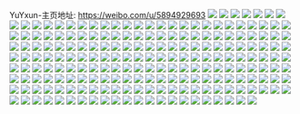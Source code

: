 YuYxun-主页地址: https://weibo.com/u/5894929693 
![](https://wx4.sinaimg.cn/mw2000/006qWwvbly1h9ki1dcdc4j30wi1ycb29.jpg) 
![](https://wx4.sinaimg.cn/mw2000/006qWwvbly1h9ki1gavqyj30wi1ycb29.jpg) 
![](https://wx4.sinaimg.cn/mw2000/006qWwvbly1h9ki1io30ij30wi1yc7wh.jpg) 
![](https://wx4.sinaimg.cn/mw2000/006qWwvbly1h9ki1ayceaj30wi1ychd5.jpg) 
![](https://wx4.sinaimg.cn/mw2000/006qWwvbly1h9jw0hkgrzj30u31t4grq.jpg) 
![](https://wx4.sinaimg.cn/mw2000/006qWwvbly1h9jw0htr9fj30u014046k.jpg) 
![](https://wx4.sinaimg.cn/mw2000/006qWwvbly1h9jw0ihkclj30wi1lsn87.jpg) 
![](https://wx4.sinaimg.cn/mw2000/006qWwvbly1h9jw2se5fij30rt1dgq9e.jpg) 
![](https://wx4.sinaimg.cn/mw2000/006qWwvbly1h9i7est2n2j31191u8ap5.jpg) 
![](https://wx4.sinaimg.cn/mw2000/006qWwvbly1h9i7ettzj0j313u1yuaz7.jpg) 
![](https://wx4.sinaimg.cn/mw2000/006qWwvbly1h9i7euussqj30wi1ls7ie.jpg) 
![](https://wx4.sinaimg.cn/mw2000/006qWwvbly1h9i7es4vxxj30f809ot97.jpg) 
![](https://wx4.sinaimg.cn/mw2000/006qWwvbly1h9i7ffe8wxj30rm1r4grr.jpg) 
![](https://wx4.sinaimg.cn/mw2000/006qWwvbly1h9hkovvdvtj30wi1lswti.jpg) 
![](https://wx4.sinaimg.cn/mw2000/006qWwvbly1h9hkowhfynj30wi1lsnc0.jpg) 
![](https://wx4.sinaimg.cn/mw2000/006qWwvbly1h9hkuap3vzj30wi1lsk83.jpg) 
![](https://wx4.sinaimg.cn/mw2000/006qWwvbly1h9hkoto96ej30wi1yck23.jpg) 
![](https://wx4.sinaimg.cn/mw2000/006qWwvbly1h9hkou7arzj30wi1ycqaq.jpg) 
![](https://wx4.sinaimg.cn/mw2000/006qWwvbly1h9hkouiv6kj31yc0wi7bz.jpg) 
![](https://wx4.sinaimg.cn/mw2000/006qWwvbly1h9gl0gt1d8j32dc35se82.jpg) 
![](https://wx4.sinaimg.cn/mw2000/006qWwvbly1h9gl0h9h5aj30n01dsgph.jpg) 
![](https://wx4.sinaimg.cn/mw2000/006qWwvbly1h9gl0fm7n2j30u012pdmm.jpg) 
![](https://wx4.sinaimg.cn/mw2000/006qWwvbly1h9gl0i9pfgj30wi1lswx2.jpg) 
![](https://wx4.sinaimg.cn/mw2000/006qWwvbly1h9g9ui92pqj30wi1yckjl.jpg) 
![](https://wx4.sinaimg.cn/mw2000/006qWwvbly1h9g9uip8ppj30u01hcalk.jpg) 
![](https://wx4.sinaimg.cn/mw2000/006qWwvbly1h9g9uvnq5dj30u01hcao4.jpg) 
![](https://wx4.sinaimg.cn/mw2000/006qWwvbly1h9g9y366toj30wi1ycna1.jpg) 
![](https://wx4.sinaimg.cn/mw2000/006qWwvbly1h9cxa1ngwkj30wi1iq42p.jpg) 
![](https://wx4.sinaimg.cn/mw2000/006qWwvbly1h9cxaz95rxj30u0140h2s.jpg) 
![](https://wx4.sinaimg.cn/mw2000/006qWwvbly1h9cxhocmw2j30u01henae.jpg) 
![](https://wx4.sinaimg.cn/mw2000/006qWwvbly1h9cxhnovd5j30u0140wln.jpg) 
![](https://wx4.sinaimg.cn/mw2000/006qWwvbly1h9cxhpjs4qj30u0140wpp.jpg) 
![](https://wx4.sinaimg.cn/mw2000/006qWwvbly1h9cxhpyo22j30sp12aqev.jpg) 
![](https://wx4.sinaimg.cn/mw2000/006qWwvbly1h9cxhqc69mj30u0140ai8.jpg) 
![](https://wx4.sinaimg.cn/mw2000/006qWwvbly1h9bfym1uynj32c03407wi.jpg) 
![](https://wx4.sinaimg.cn/mw2000/006qWwvbly1h9b4jwpc4nj30qs1bm10f.jpg) 
![](https://wx4.sinaimg.cn/mw2000/006qWwvbly1h9aossv8scj30wi1ycwrn.jpg) 
![](https://wx4.sinaimg.cn/mw2000/006qWwvbly1h9aossan4qj30wi1ycdvx.jpg) 
![](https://wx4.sinaimg.cn/mw2000/006qWwvbly1h9amn9ac2pj30wi1ls17e.jpg) 
![](https://wx4.sinaimg.cn/mw2000/006qWwvbly1h94okbftwuj30wi1yc7wh.jpg) 
![](https://wx4.sinaimg.cn/mw2000/006qWwvbly1h92lg0w1bqj31401hcwub.jpg) 
![](https://wx4.sinaimg.cn/mw2000/006qWwvbly1h92c6r780bj30un0un40l.jpg) 
![](https://wx4.sinaimg.cn/mw2000/006qWwvbly1h91xufgerzj30ua1tidit.jpg) 
![](https://wx4.sinaimg.cn/mw2000/006qWwvbly1h91k2ly23tj30wi1ycb29.jpg) 
![](https://wx4.sinaimg.cn/mw2000/006qWwvbly1h90xem1if5j30wi1ycwtb.jpg) 
![](https://wx4.sinaimg.cn/mw2000/006qWwvbly1h90xembg9rj30wi1ycwuc.jpg) 
![](https://wx4.sinaimg.cn/mw2000/006qWwvbly1h90xemu8trj30wi1yc1c3.jpg) 
![](https://wx4.sinaimg.cn/mw2000/006qWwvbly1h90vkc1fgvj30u0140do2.jpg) 
![](https://wx4.sinaimg.cn/mw2000/006qWwvbly1h90vkcb4zoj30u00u0q5s.jpg) 
![](https://wx4.sinaimg.cn/mw2000/006qWwvbly1h90vkcgg9jj30u00u0dj4.jpg) 
![](https://wx4.sinaimg.cn/mw2000/006qWwvbly1h90vkbu1gsj30u00u0gsv.jpg) 
![](https://wx4.sinaimg.cn/mw2000/006qWwvbly1h90vkcm0jqj30u00u0ae8.jpg) 
![](https://wx4.sinaimg.cn/mw2000/006qWwvbly1h90vkcsa5pj30u00u0whx.jpg) 
![](https://wx4.sinaimg.cn/mw2000/006qWwvbly1h90vkcymwbj30u00u0djc.jpg) 
![](https://wx4.sinaimg.cn/mw2000/006qWwvbly1h90vkd4rx3j30u00u0gpb.jpg) 
![](https://wx4.sinaimg.cn/mw2000/006qWwvbly1h90vkdar5ij30u00u0wlk.jpg) 
![](https://wx4.sinaimg.cn/mw2000/006qWwvbly1h90vkdhsfuj30u00u0n42.jpg) 
![](https://wx4.sinaimg.cn/mw2000/006qWwvbly1h90vkdom8kj30u00u0tel.jpg) 
![](https://wx4.sinaimg.cn/mw2000/006qWwvbly1h90vkdyhscj30u00u0n0q.jpg) 
![](https://wx4.sinaimg.cn/mw2000/006qWwvbly1h90vke4of3j30u00u0wkk.jpg) 
![](https://wx4.sinaimg.cn/mw2000/006qWwvbly1h90vked3lej30u00u0q68.jpg) 
![](https://wx4.sinaimg.cn/mw2000/006qWwvbly1h90vkej0pij30u00u0dne.jpg) 
![](https://wx4.sinaimg.cn/mw2000/006qWwvbly1h90vkeotn8j30u00u077h.jpg) 
![](https://wx4.sinaimg.cn/mw2000/006qWwvbly1h90vkevt2bj30u00u0dm7.jpg) 
![](https://wx4.sinaimg.cn/mw2000/006qWwvbly1h90vkf1vlhj30u00u0dja.jpg) 
![](https://wx4.sinaimg.cn/mw2000/006qWwvbly1h8w6r5sss9j31vl2i4e81.jpg) 
![](https://wx4.sinaimg.cn/mw2000/006qWwvbly1h8w6r9xlw2j30u015an6y.jpg) 
![](https://wx4.sinaimg.cn/mw2000/006qWwvbly1h8w6rc1gpyj31tg2f9hdt.jpg) 
![](https://wx4.sinaimg.cn/mw2000/006qWwvbly1h8vq098kfvj30s91imafp.jpg) 
![](https://wx4.sinaimg.cn/mw2000/006qWwvbly1h8vn8ugcwpj30wi1ychdt.jpg) 
![](https://wx4.sinaimg.cn/mw2000/006qWwvbly1h8um3jhc2nj32382sbe81.jpg) 
![](https://wx4.sinaimg.cn/mw2000/006qWwvbly1h8um3ixvxrj30kj0jjmyr.jpg) 
![](https://wx4.sinaimg.cn/mw2000/006qWwvbly1h8um3kdck7j30wi1lsdto.jpg) 
![](https://wx4.sinaimg.cn/mw2000/006qWwvbly1h8um3lraixj30wi1yc7wh.jpg) 
![](https://wx4.sinaimg.cn/mw2000/006qWwvbly1h8u0b7eyeqj31sc2dsnpd.jpg) 
![](https://wx4.sinaimg.cn/mw2000/006qWwvbly1h8u0b8294vj31sc2dskjl.jpg) 
![](https://wx4.sinaimg.cn/mw2000/006qWwvbly1h8taqnneirj32c0340npd.jpg) 
![](https://wx4.sinaimg.cn/mw2000/006qWwvbly1h8taqq1sk3j30wi1ls4bb.jpg) 
![](https://wx4.sinaimg.cn/mw2000/006qWwvbly1h8taqr40d5j30wi1lsqo5.jpg) 
![](https://wx4.sinaimg.cn/mw2000/006qWwvbly1h8taqrslmqj30wi1ycak8.jpg) 
![](https://wx4.sinaimg.cn/mw2000/006qWwvbly1h8taqs8x21j30ug0ug0ww.jpg) 
![](https://wx4.sinaimg.cn/mw2000/006qWwvbly1h8taqv1jowj30u0140jwj.jpg) 
![](https://wx4.sinaimg.cn/mw2000/006qWwvbly1h8sn8c8bfbj30wi1yc7wh.jpg) 
![](https://wx4.sinaimg.cn/mw2000/006qWwvbly1h8s6bq3bzmj31ck36ck6e.jpg) 
![](https://wx4.sinaimg.cn/mw2000/006qWwvbly1h8s6bqvatrj32e736cts1.jpg) 
![](https://wx4.sinaimg.cn/mw2000/006qWwvbly1h8rqj3qrgqj32c02c04qp.jpg) 
![](https://wx4.sinaimg.cn/mw2000/006qWwvbly1h8rqj5lfckj32c02c0qv5.jpg) 
![](https://wx4.sinaimg.cn/mw2000/006qWwvbly1h8rqj67uxej32c02c07wh.jpg) 
![](https://wx4.sinaimg.cn/mw2000/006qWwvbly1h8pyzyndgyj31ja21l4fi.jpg) 
![](https://wx4.sinaimg.cn/mw2000/006qWwvbly1h8pyzz2yvwj31i01zztrh.jpg) 
![](https://wx4.sinaimg.cn/mw2000/006qWwvbly1h8pz0ucomej30tx13tald.jpg) 
![](https://wx4.sinaimg.cn/mw2000/006qWwvbly1h8pyzyd6ghj30tv13p7ef.jpg) 
![](https://wx4.sinaimg.cn/mw2000/006qWwvbly1h8oadr5rihj30sm1ewtrx.jpg) 
![](https://wx4.sinaimg.cn/mw2000/006qWwvbly1h8oadrs3pkj30wi1lsnjb.jpg) 
![](https://wx4.sinaimg.cn/mw2000/006qWwvbly1h8oadpwjqgj30wi1j21ez.jpg) 
![](https://wx4.sinaimg.cn/mw2000/006qWwvbly1h8oads8lr9j30uc1hyqn3.jpg) 
![](https://wx4.sinaimg.cn/mw2000/006qWwvbly1h8lzitlcscj32dr36c4qr.jpg) 
![](https://wx4.sinaimg.cn/mw2000/006qWwvbly1h8lzjdfq55j32dr36cqv8.jpg) 
![](https://wx4.sinaimg.cn/mw2000/006qWwvbly1h8f5oog3erj30u01hctg8.jpg) 
![](https://wx4.sinaimg.cn/mw2000/006qWwvbly1h8f5oouitcj30u01hc7db.jpg) 
![](https://wx4.sinaimg.cn/mw2000/006qWwvbly1h8f5oui17ej30u0140dnp.jpg) 
![](https://wx4.sinaimg.cn/mw2000/006qWwvbly1h8f5p123bsj30u00u0n2v.jpg) 
![](https://wx4.sinaimg.cn/mw2000/006qWwvbly1h8e8c2dpjyj30wi1yc16n.jpg) 
![](https://wx4.sinaimg.cn/mw2000/006qWwvbly1h89zyg81plj30wi1ycdth.jpg) 
![](https://wx4.sinaimg.cn/mw2000/006qWwvbly1h82dpmdye0j30u0140wmi.jpg) 
![](https://wx4.sinaimg.cn/mw2000/006qWwvbly1h82dpm0h1gj30u0140n49.jpg) 
![](https://wx4.sinaimg.cn/mw2000/006qWwvbly1h7z5mw6b49j30wi0ia0wc.jpg) 
![](https://wx4.sinaimg.cn/mw2000/006qWwvbly1h7z5mwd1eyj30wi0iajv7.jpg) 
![](https://wx4.sinaimg.cn/mw2000/006qWwvbly1h7j23kqhv3j30wi17ctsf.jpg) 
![](https://wx4.sinaimg.cn/mw2000/006qWwvbly1h7j23lhh89j30r6108nao.jpg) 
![](https://wx4.sinaimg.cn/mw2000/006qWwvbly1h7j23mwmvmj30wi17c1co.jpg) 
![](https://wx4.sinaimg.cn/mw2000/006qWwvbly1h7j23oaqmaj30wi17ckbn.jpg) 
![](https://wx4.sinaimg.cn/mw2000/006qWwvbly1h7j23oxyuvj30wi17cgv7.jpg) 
![](https://wx4.sinaimg.cn/mw2000/006qWwvbly1h7j23pnokoj30wi17cguq.jpg) 
![](https://wx4.sinaimg.cn/mw2000/006qWwvbly1h7hr75fiy7j30u0141aia.jpg) 
![](https://wx4.sinaimg.cn/mw2000/006qWwvbly1h7hr75tefyj30u014079i.jpg) 
![](https://wx4.sinaimg.cn/mw2000/006qWwvbly1h7hr76j0qmj30u01407eq.jpg) 
![](https://wx4.sinaimg.cn/mw2000/006qWwvbly1h7hl09tseqj30u013y0ye.jpg) 
![](https://wx4.sinaimg.cn/mw2000/006qWwvbly1h7dac1w21aj30u00u0tbn.jpg) 
![](https://wx4.sinaimg.cn/mw2000/006qWwvbly1h7dac2h3mbj30rj10p79h.jpg) 
![](https://wx4.sinaimg.cn/mw2000/006qWwvbly1h7dac89juzj31o728ak8y.jpg) 
![](https://wx4.sinaimg.cn/mw2000/006qWwvbly1h7daceek8ej31ry1rygn9.jpg) 
![](https://wx4.sinaimg.cn/mw2000/006qWwvbly1h7dacfmpmqj30u00u00ui.jpg) 
![](https://wx4.sinaimg.cn/mw2000/006qWwvbly1h7dacn363jj30u00u0qbc.jpg) 
![](https://wx4.sinaimg.cn/mw2000/006qWwvbly1h7dacmhugjj32c02c07wh.jpg) 
![](https://wx4.sinaimg.cn/mw2000/006qWwvbly1h7dact0quzj30u00u0jsh.jpg) 
![](https://wx4.sinaimg.cn/mw2000/006qWwvbly1h7dac16flej30u00u0whw.jpg) 
![](https://wx4.sinaimg.cn/mw2000/006qWwvbly1h7dac4xjx5j32c02c0dok.jpg) 
![](https://wx4.sinaimg.cn/mw2000/006qWwvbly1h7dacnoqppj30u00u0juf.jpg) 
![](https://wx4.sinaimg.cn/mw2000/006qWwvbly1h7dacq7mpmj329t29te81.jpg) 
![](https://wx4.sinaimg.cn/mw2000/006qWwvbly1h7dacsjjntj32752754qm.jpg) 
![](https://wx4.sinaimg.cn/mw2000/006qWwvbly1h7btenroqtj30wi1lsws9.jpg) 
![](https://wx4.sinaimg.cn/mw2000/006qWwvbly1h7btemw8f5j30wi1ls17e.jpg) 
![](https://wx4.sinaimg.cn/mw2000/006qWwvbly1h75a2dp45jj30wi0oidjr.jpg) 
![](https://wx4.sinaimg.cn/mw2000/006qWwvbly1h70k278eryj31oh28mhdt.jpg) 
![](https://wx4.sinaimg.cn/mw2000/006qWwvbly1h6x27b3bl4j32c0340hdv.jpg) 
![](https://wx4.sinaimg.cn/mw2000/006qWwvbly1h6r6369m1gj31sc2dsu0x.jpg) 
![](https://wx4.sinaimg.cn/mw2000/006qWwvbly1h6r639g7tbj31sc2dsx6p.jpg) 
![](https://wx4.sinaimg.cn/mw2000/006qWwvbly1h6r637t6jgj31sc2dsx6p.jpg) 
![](https://wx4.sinaimg.cn/mw2000/006qWwvbly1h6ojmgcwkej30zk0zkdjw.jpg) 
![](https://wx4.sinaimg.cn/mw2000/006qWwvbly1h6lasv5tk4j30zg1ba42b.jpg) 
![](https://wx4.sinaimg.cn/mw2000/006qWwvbly1h6lat2xpsmj31sc2dsdnb.jpg) 
![](https://wx4.sinaimg.cn/mw2000/006qWwvbly1h6k4teqqcej30u01hcnam.jpg) 
![](https://wx4.sinaimg.cn/mw2000/006qWwvbly1h6k4tfuonsj32c0340e82.jpg) 
![](https://wx4.sinaimg.cn/mw2000/006qWwvbly1h6fs2pfg19j31sc2dsqa5.jpg) 
![](https://wx4.sinaimg.cn/mw2000/006qWwvbly1h6fs2ml2gwj31sc2ds4qq.jpg) 
![](https://wx4.sinaimg.cn/mw2000/006qWwvbly1h6fs2rh3n3j31sc2ds7wi.jpg) 
![](https://wx4.sinaimg.cn/mw2000/006qWwvbly1h6fs2s6tptj31sc2ds4qp.jpg) 
![](https://wx4.sinaimg.cn/mw2000/006qWwvbly1h6b4uq9olyj31sc2dsdnb.jpg) 
![](https://wx4.sinaimg.cn/mw2000/006qWwvbly1h650zduwobj30u0149qb3.jpg) 
![](https://wx4.sinaimg.cn/mw2000/006qWwvbly1h6510gb0xwj30u0140dg8.jpg) 
![](https://wx4.sinaimg.cn/mw2000/006qWwvbly1h5oj8u5sglj30wi1ls7if.jpg) 
![](https://wx4.sinaimg.cn/mw2000/006qWwvbly1h5oj8tq3l5j30wi1lstmh.jpg) 
![](https://wx4.sinaimg.cn/mw2000/006qWwvbly1h5lnzfm53lj32ds1sc7wh.jpg) 
![](https://wx4.sinaimg.cn/mw2000/006qWwvbly1h5lnzhnje8j31sc269npd.jpg) 
![](https://wx4.sinaimg.cn/mw2000/006qWwvbly1h5lnzca5uwj31sc2d3x6p.jpg) 
![](https://wx4.sinaimg.cn/mw2000/006qWwvbly1h5lnzizyyuj31sc2dsqv1.jpg) 
![](https://wx4.sinaimg.cn/mw2000/006qWwvbly1h5lnzjojc1j30wi1lstpr.jpg) 
![](https://wx4.sinaimg.cn/mw2000/006qWwvbly1h5lnzjyn29j30zg1ba41b.jpg) 
![](https://wx4.sinaimg.cn/mw2000/006qWwvbly1h5i71zxdi9j30wi1yce81.jpg) 
![](https://wx4.sinaimg.cn/mw2000/006qWwvbly1h5i720i44kj30wi1ls173.jpg) 
![](https://wx4.sinaimg.cn/mw2000/006qWwvbly1h5ao2ysyr4j30u01sydlr.jpg) 
![](https://wx4.sinaimg.cn/mw2000/006qWwvbly1h56dpktsalj30wi1ycnpd.jpg) 
![](https://wx4.sinaimg.cn/mw2000/006qWwvbly1h4wvfper55j30u0140gt0.jpg) 
![](https://wx4.sinaimg.cn/mw2000/006qWwvbly1h4wvfflrvaj30u0140tgf.jpg) 
![](https://wx4.sinaimg.cn/mw2000/006qWwvbly1h4uvsthzz3j30u0141wna.jpg) 
![](https://wx4.sinaimg.cn/mw2000/006qWwvbly1h4tsvtepexj31q62awb0r.jpg) 
![](https://wx4.sinaimg.cn/mw2000/006qWwvbly1h4tsvsth5dj31m21m2b24.jpg) 
![](https://wx4.sinaimg.cn/mw2000/006qWwvbly1h4tsvu04lbj31qz22znkm.jpg) 
![](https://wx4.sinaimg.cn/mw2000/006qWwvbly1h4luvuhm9pj30wi17cah2.jpg) 
![](https://wx4.sinaimg.cn/mw2000/006qWwvbly1h4luvuzx0hj30wi17c0yd.jpg) 
![](https://wx4.sinaimg.cn/mw2000/006qWwvbly1h4lg3x092pj30u00u07as.jpg) 
![](https://wx4.sinaimg.cn/mw2000/006qWwvbly1h4ih3508c7j30r711f41t.jpg) 
![](https://wx4.sinaimg.cn/mw2000/006qWwvbly1h4gm0ei0g1j30wi1ycwwu.jpg) 
![](https://wx4.sinaimg.cn/mw2000/006qWwvbly1h4dgue7ppxj30u01sy78e.jpg) 
![](https://wx4.sinaimg.cn/mw2000/006qWwvbly1h4dguelknkj30u01sy0yx.jpg) 
![](https://wx4.sinaimg.cn/mw2000/006qWwvbly1h4bg40bd0aj30zg0zgwjl.jpg) 
![](https://wx4.sinaimg.cn/mw2000/006qWwvbly1h4bg47705cj30qn1lo7ci.jpg) 
![](https://wx4.sinaimg.cn/mw2000/006qWwvbly1h495tcgs6ej30q50q50x9.jpg) 
![](https://wx4.sinaimg.cn/mw2000/006qWwvbly1h43widglz5j30u0140wkl.jpg) 
![](https://wx4.sinaimg.cn/mw2000/006qWwvbly1h433auwkpaj30zg1baam7.jpg) 
![](https://wx4.sinaimg.cn/mw2000/006qWwvbly1h433au00aoj30w91fagw3.jpg) 
![](https://wx4.sinaimg.cn/mw2000/006qWwvbly1h433aw87kvj30wi1lsncr.jpg) 
![](https://wx4.sinaimg.cn/mw2000/006qWwvbly1h3zwg7dejsj32c00znhbp.jpg) 
![](https://wx4.sinaimg.cn/mw2000/006qWwvbly1h3qevbq6rwj30wi1yctha.jpg) 
![](https://wx4.sinaimg.cn/mw2000/006qWwvbly1h3bevfqvj6j31l824akjl.jpg) 
![](https://wx4.sinaimg.cn/mw2000/006qWwvbly1h3bevexevnj31pp2aaqv5.jpg) 
![](https://wx4.sinaimg.cn/mw2000/006qWwvbly1h3bevgmeaaj31sc2dse82.jpg) 
![](https://wx4.sinaimg.cn/mw2000/006qWwvbly1h35k1301uej30uk7s6npg.jpg) 
![](https://wx4.sinaimg.cn/mw2000/006qWwvbly1h2xaaenb22j30u00u078n.jpg) 
![](https://wx4.sinaimg.cn/mw2000/006qWwvbly1h2xaaf5pb7j30u00u0ted.jpg) 
![](https://wx4.sinaimg.cn/mw2000/006qWwvbly1h2xaafi2rgj30u00u044l.jpg) 
![](https://wx4.sinaimg.cn/mw2000/006qWwvbly1h1st7cqhooj30u01sydqa.jpg) 
![](https://wx4.sinaimg.cn/mw2000/006qWwvbly1h1st7hsu27j30u01sygsg.jpg) 
![](https://wx4.sinaimg.cn/mw2000/006qWwvbly1h1ea2qve5yj30u01sy12i.jpg) 
![](https://wx4.sinaimg.cn/mw2000/006qWwvbly1h13xl9mt94j31sc2dse82.jpg) 
![](https://wx4.sinaimg.cn/mw2000/006qWwvbly1gzgicicm7oj30n30ut7b1.jpg) 
![](https://wx4.sinaimg.cn/mw2000/006qWwvbly1gzgicjvi43j32c0340kjm.jpg) 
![](https://wx4.sinaimg.cn/mw2000/006qWwvbly1gzgickr7w4j30wi1lsnd6.jpg) 
![](https://wx4.sinaimg.cn/mw2000/006qWwvbly1gzgicmekozj31be0zkdsi.jpg) 
![](https://wx4.sinaimg.cn/mw2000/006qWwvbly1gzgici0vsvj31sc2dsx6q.jpg) 
![](https://wx4.sinaimg.cn/mw2000/006qWwvbly1gzenf7v4iej31sc2dsx6q.jpg) 
![](https://wx4.sinaimg.cn/mw2000/006qWwvbly1gzenf52ld0j32ds1sc1kz.jpg) 
![](https://wx4.sinaimg.cn/mw2000/006qWwvbly1gyy4w88rxej32c0340qv6.jpg) 
